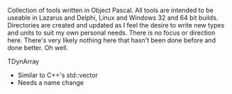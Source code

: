 Collection of tools written in Object Pascal. All tools are intended to be useable in Lazarus and Delphi, Linux and Windows 32 and 64 bit builds. Directories are created and updated as I feel the desire to write new types and units to suit my own personal needs. There is no focus or direction here. There's very likely nothing here that hasn't been done before and done better. Oh well.

TDynArray
- Similar to C++'s std::vector
- Needs a name change
